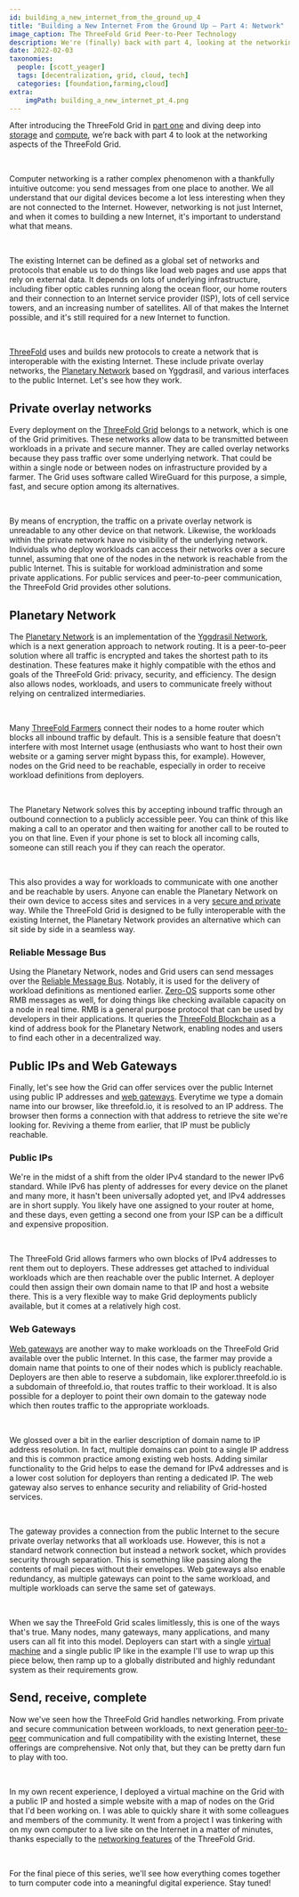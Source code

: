 ```yaml
---
id: building_a_new_internet_from_the_ground_up_4
title: "Building a New Internet From the Ground Up – Part 4: Network"
image_caption: The ThreeFold Grid Peer-to-Peer Technology
description: We're (finally) back with part 4, looking at the networking aspects of the ThreeFold Grid.
date: 2022-02-03
taxonomies:
  people: [scott_yeager]
  tags: [decentralization, grid, cloud, tech]
  categories: [foundation,farming,cloud]
extra:
    imgPath: building_a_new_internet_pt_4.png
---
```


After introducing the ThreeFold Grid in [part one](https://threefold.io/blog/an_intro_to_the_threefold_grid/) and diving deep into [storage](https://threefold.io/blog/building_a_new_internet_from_the_ground_up_pt2/) and [compute](https://threefold.io/blog/building_a_new_internet_from_the_ground_up_3/), we’re back with part 4 to look at the networking aspects of the ThreeFold Grid.

<br/>

Computer networking is a rather complex phenomenon with a thankfully intuitive outcome: you send messages from one place to another. We all understand that our digital devices become a lot less interesting when they are not connected to the Internet. However, networking is not just Internet, and when it comes to building a new Internet, it's important to understand what that means.

<br/>

The existing Internet can be defined as a global set of networks and protocols that enable us to do things like load web pages and use apps that rely on external data. It depends on lots of underlying infrastructure, including fiber optic cables running along the ocean floor, our home routers and their connection to an Internet service provider (ISP), lots of cell service towers, and an increasing number of satellites. All of that makes the Internet possible, and it's still required for a new Internet to function.

<br/>

[ThreeFold](https://library.threefold.me/info/threefold#/) uses and builds new protocols to create a network that is interoperable with the existing Internet. These include private overlay networks, the [Planetary Network](https://forum.threefold.io/t/how-our-planetary-network-works/1210) based on Yggdrasil, and various interfaces to the public Internet. Let's see how they work.

## Private overlay networks

Every deployment on the [ThreeFold Grid](https://library.threefold.me/info/threefold#/threefold__tfgrid_primitives?id=network-uses-nu) belongs to a network, which is one of the Grid primitives. These networks allow data to be transmitted between workloads in a private and secure manner. They are called overlay networks because they pass traffic over some underlying network. That could be within a single node or between nodes on infrastructure provided by a farmer. The Grid uses software called WireGuard for this purpose, a simple, fast, and secure option among its alternatives.

<br/>

By means of encryption, the traffic on a private overlay network is unreadable to any other device on that network. Likewise, the workloads within the private network have no visibility of the underlying network. Individuals who deploy workloads can access their networks over a secure tunnel, assuming that one of the nodes in the network is reachable from the public Internet. This is suitable for workload administration and some private applications. For public services and peer-to-peer communication, the ThreeFold Grid provides other solutions.

## Planetary Network

The [Planetary Network](https://library.threefold.me/info/manual/#/technology/threefold__planetary_network?id=planetary-network) is an implementation of the [Yggdrasil Network](https://yggdrasil-network.github.io/about.html), which is a next generation approach to network routing. It is a peer-to-peer solution where all traffic is encrypted and takes the shortest path to its destination. These features make it highly compatible with the ethos and goals of the ThreeFold Grid: privacy, security, and efficiency. The design also allows nodes, workloads, and users to communicate freely without relying on centralized intermediaries.

<br/>

Many [ThreeFold Farmers](https://library.threefold.me/info/threefold#/tfgrid/farming/threefold__farming_intro?id=threefold-farming) connect their nodes to a home router which blocks all inbound traffic by default. This is a sensible feature that doesn't interfere with most Internet usage (enthusiasts who want to host their own website or a gaming server might bypass this, for example). However, nodes on the Grid need to be reachable, especially in order to receive workload definitions from deployers.

<br/>

The Planetary Network solves this by accepting inbound traffic through an outbound connection to a publicly accessible peer. You can think of this like making a call to an operator and then waiting for another call to be routed to you on that line. Even if your phone is set to block all incoming calls, someone can still reach you if they can reach the operator.

<br/>

This also provides a way for workloads to communicate with one another and be reachable by users. Anyone can enable the Planetary Network on their own device to access sites and services in a very [secure and private](https://forum.threefold.io/t/critical-security-updates-for-apple-and-google-underline-need-for-secure-it-ecosystem/1271) way. While the ThreeFold Grid is designed to be fully interoperable with the existing Internet, the Planetary Network provides an alternative which can sit side by side in a seamless way.

### Reliable Message Bus

Using the Planetary Network, nodes and Grid users can send messages over the [Reliable Message Bus](https://library.threefold.me/info/threefold#/manual__rmd). Notably, it is used for the delivery of workload definitions as mentioned earlier. [Zero-OS](https://forum.threefold.io/t/all-you-need-to-know-about-zero-os/1734) supports some other RMB messages as well, for doing things like checking available capacity on a node in real time. RMB is a general purpose protocol that can be used by developers in their applications. It queries the [ThreeFold Blockchain](https://threefold.io/blog/tf_chain/) as a kind of address book for the Planetary Network, enabling nodes and users to find each other in a decentralized way.

## Public IPs and Web Gateways

Finally, let's see how the Grid can offer services over the public Internet using public IP addresses and [web gateways](https://threefold.io/tech/web-gateway/). Everytime we type a domain name into our browser, like threefold.io, it is resolved to an IP address. The browser then forms a connection with that address to retrieve the site we're looking for. Reviving a theme from earlier, that IP must be publicly reachable.

### Public IPs

We're in the midst of a shift from the older IPv4 standard to the newer IPv6 standard. While IPv6 has plenty of addresses for every device on the planet and many more, it hasn't been universally adopted yet, and IPv4 addresses are in short supply. You likely have one assigned to your router at home, and these days, even getting a second one from your ISP can be a difficult and expensive proposition.

<br/>

The ThreeFold Grid allows farmers who own blocks of IPv4 addresses to rent them out to deployers. These addresses get attached to individual workloads which are then reachable over the public Internet. A deployer could then assign their own domain name to that IP and host a website there. This is a very flexible way to make Grid deployments publicly available, but it comes at a relatively high cost.

### Web Gateways

[Web gateways](https://library.threefold.me/info/manual/#/technology/threefold__webgw) are another way to make workloads on the ThreeFold Grid available over the public Internet. In this case, the farmer may provide a domain name that points to one of their nodes which is publicly reachable. Deployers are then able to reserve a subdomain, like explorer.threefold.io is a subdomain of threefold.io, that routes traffic to their workload. It is also possible for a deployer to point their own domain to the gateway node which then routes traffic to the appropriate workloads.

<br/>

We glossed over a bit in the earlier description of domain name to IP address resolution. In fact, multiple domains can point to a single IP address and this is common practice among existing web hosts. Adding similar functionality to the Grid helps to ease the demand for IPv4 addresses and is a lower cost solution for deployers than renting a dedicated IP. The web gateway also serves to enhance security and reliability of Grid-hosted services.

<br/>

The gateway provides a connection from the public Internet to the secure private overlay networks that all workloads use. However, this is not a standard network connection but instead a network socket, which provides security through separation. This is something like passing along the contents of mail pieces without their envelopes. Web gateways also enable redundancy, as multiple gateways can point to the same workload, and multiple workloads can serve the same set of gateways.

<br/>

When we say the ThreeFold Grid scales limitlessly, this is one of the ways that's true. Many nodes, many gateways, many applications, and many users can all fit into this model. Deployers can start with a single [virtual machine](https://library.threefold.me/info/manual/#/manual__weblets_vm?id=virtual-machine) and a single public IP like in the example I'll use to wrap up this piece below, then ramp up to a globally distributed and highly redundant system as their requirements grow.

## Send, receive, complete

Now we've seen how the ThreeFold Grid handles networking. From private and secure communication between workloads, to next generation [peer-to-peer](https://threefold.io/tech/peer-to-peer/) communication and full compatibility with the existing Internet, these offerings are comprehensive. Not only that, but they can be pretty darn fun to play with too.

<br/>

In my own recent experience, I deployed a virtual machine on the Grid with a public IP and hosted a simple website with a map of nodes on the Grid that I'd been working on. I was able to quickly share it with some colleagues and members of the community. It went from a project I was tinkering with on my own computer to a live site on the Internet in a matter of minutes, thanks especially to the [networking features](https://forum.threefold.io/t/tf-deep-dive-session-5-threefold-grid-architecture/1756) of the ThreeFold Grid.

<br/>

For the final piece of this series, we'll see how everything comes together to turn computer code into a meaningful digital experience. Stay tuned!
